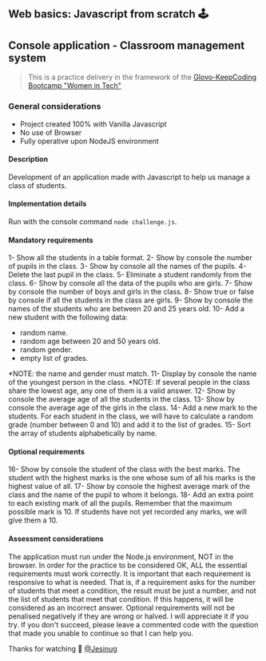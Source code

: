 ## Web basics: Javascript from scratch 🕹
## Console application - Classroom management system
> This is a practice delivery in the framework of the [Glovo-KeepCoding Bootcamp "Women in Tech"](https://keepcoding.io/nuestros-bootcamps/mujeres-glovo/)

### General considerations
- Project created 100% with Vanilla Javascript
- No use of Browser
- Fully operative upon NodeJS environment

#### Description
Development of an application made with Javascript to help us manage a class of students.

#### Implementation details
Run with the console command `node challenge.js`.

#### Mandatory requirements
1- Show all the students in a table format.
2- Show by console the number of pupils in the class.
3- Show by console all the names of the pupils.
4- Delete the last pupil in the class.
5- Eliminate a student randomly from the class.
6- Show by console all the data of the pupils who are girls.
7- Show by console the number of boys and girls in the class.
8- Show true or false by console if all the students in the class are girls.
9- Show by console the names of the students who are between 20 and 25 years old.
10- Add a new student with the following data:
- random name.
- random age between 20 and 50 years old.
- random gender.
- empty list of grades.

*NOTE: the name and gender must match.
11- Display by console the name of the youngest person in the class.
*NOTE: If several people in the class share the lowest age, any one of them is a valid answer.
12- Show by console the average age of all the students in the class.
13- Show by console the average age of the girls in the class.
14- Add a new mark to the students. For each student in the class, we will have to calculate a random grade (number between 0 and 10) and add it to the list of grades.
15- Sort the array of students alphabetically by name.

#### Optional requirements
16- Show by console the student of the class with the best marks.
The student with the highest marks is the one whose sum of all his marks is the highest value of all.
17- Show by console the highest average mark of the class and the name of the pupil to whom it belongs.
18- Add an extra point to each existing mark of all the pupils. Remember that the maximum possible mark is 10. If students have not yet recorded any marks, we will give them a 10.

#### Assessment considerations
The application must run under the Node.js environment, NOT in the browser.
In order for the practice to be considered OK, ALL the essential requirements must work correctly.
It is important that each requirement is responsive to what is needed. That is, if a requirement asks for the number of students that meet a condition, the result must be just a number, and not the list of students that meet that condition. If this happens, it will be considered as an incorrect answer.
Optional requirements will not be penalised negatively if they are wrong or halved. I will appreciate it if you try. If you don't succeed, please leave a commented code with the question that made you unable to continue so that I can help you.


Thanks for watching 💛 
[@Jesinug](https://github.com/Jesinug)